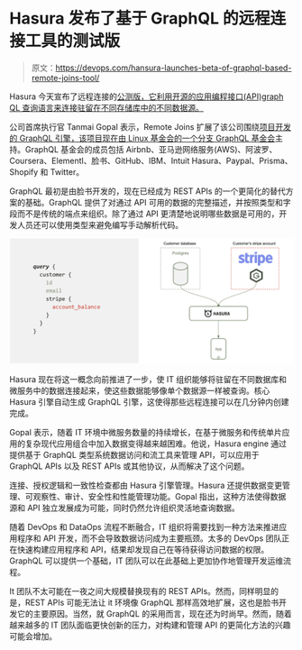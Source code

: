 # Hasura 发布了基于 GraphQL 的远程连接工具的测试版

> 原文：<https://devops.com/hansura-launches-beta-of-graphql-based-remote-joins-tool/>

Hasura 今天宣布了远程连接的[公测版，它利用开源的应用编程接口(API)graph QL 查询语言来连接驻留在不同存储库中的不同数据源。](https://www.globenewswire.com/news-release/2020/06/08/2044975/0/en/Hasura-s-Data-Federation-Enables-Instant-Secure-Data-Access-Via-Unified-GraphQL-API.html)

公司首席执行官 Tanmai Gopal 表示，Remote Joins 扩展了该公司围绕[项目开发的 GraphQL 引擎，该项目现在由 Linux 基金会的一个分支 GraphQL 基金会](https://graphql.org/)主持。GraphQL 基金会的成员包括 Airbnb、亚马逊网络服务(AWS)、阿波罗、Coursera、Elementl、脸书、GitHub、IBM、Intuit Hasura、Paypal、Prisma、Shopify 和 Twitter。

GraphQL 最初是由脸书开发的，现在已经成为 REST APIs 的一个更简化的替代方案的基础。GraphQL 提供了对通过 API 可用的数据的完整描述，并按照类型和字段而不是传统的端点来组织。除了通过 API 更清楚地说明哪些数据是可用的，开发人员还可以使用类型来避免编写手动解析代码。

![](img/bb204c44af3cd1a8a9f808fd895035d1.png)

Hasura 现在将这一概念向前推进了一步，使 IT 组织能够将驻留在不同数据库和微服务中的数据连接起来，使这些数据能够像单个数据源一样被查询。核心 Hasura 引擎自动生成 GraphQL 引擎，这使得那些远程连接可以在几分钟内创建完成。

Gopal 表示，随着 IT 环境中微服务数量的持续增长，在基于微服务和传统单片应用的复杂现代应用组合中加入数据变得越来越困难。他说，Hasura engine 通过提供基于 GraphQL 类型系统数据访问和流工具来管理 API，可以应用于 GraphQL APIs 以及 REST APIs 或其他协议，从而解决了这个问题。

连接、授权逻辑和一致性检查都由 Hasura 引擎管理。Hasura 还提供数据变更管理、可观察性、审计、安全性和性能管理功能。Gopal 指出，这种方法使得数据源和 API 独立发展成为可能，同时仍然允许组织灵活地查询数据。

随着 DevOps 和 DataOps 流程不断融合，IT 组织将需要找到一种方法来推进应用程序和 API 开发，而不会导致数据访问成为主要瓶颈。太多的 DevOps 团队正在快速构建应用程序和 API，结果却发现自己在等待获得访问数据的权限。GraphQL 可以提供一个基础，IT 团队可以在此基础上更加协作地管理开发运维流程。

It 团队不太可能在一夜之间大规模替换现有的 REST APIs。然而，同样明显的是，REST APIs 可能无法让 it 环境像 GraphQL 那样高效地扩展，这也是脸书开发它的主要原因。当然，就 GraphQL 的采用而言，现在还为时尚早。然而，随着越来越多的 IT 团队面临更快创新的压力，对构建和管理 API 的更简化方法的兴趣可能会增加。